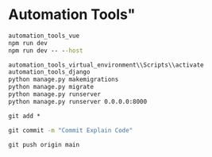 # Automation Tools"

```cmd
automation_tools_vue
npm run dev
npm run dev -- --host
```

```cmd
automation_tools_virtual_environment\\Scripts\\activate
automation_tools_django
python manage.py makemigrations
python manage.py migrate
python manage.py runserver
python manage.py runserver 0.0.0.0:8000
```

```cmd
git add *
```

```cmd
git commit -m "Commit Explain Code"
```

```cmd
git push origin main
```


```

```